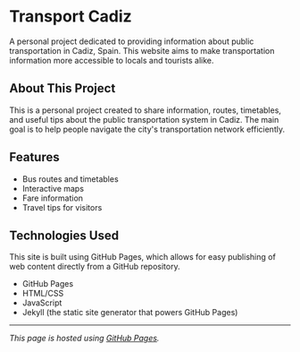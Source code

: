 # Transport Cadiz

A personal project dedicated to providing information about public transportation in Cadiz, Spain. This website aims to make transportation information more accessible to locals and tourists alike.

## About This Project

This is a personal project created to share information, routes, timetables, and useful tips about the public transportation system in Cadiz. The main goal is to help people navigate the city's transportation network efficiently.

## Features

- Bus routes and timetables
- Interactive maps
- Fare information
- Travel tips for visitors

## Technologies Used

This site is built using GitHub Pages, which allows for easy publishing of web content directly from a GitHub repository.

- GitHub Pages
- HTML/CSS
- JavaScript
- Jekyll (the static site generator that powers GitHub Pages)

---

*This page is hosted using [GitHub Pages](https://pages.github.com/).*
